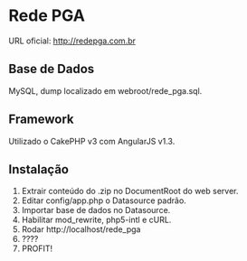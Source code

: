 # Rede PGA

URL oficial: http://redepga.com.br

## Base de Dados

MySQL, dump localizado em webroot/rede_pga.sql.

## Framework

Utilizado o CakePHP v3 com AngularJS v1.3.

## Instalação
1) Extrair conteúdo do .zip no DocumentRoot do web server.
2) Editar config/app.php o Datasource padrão.
3) Importar base de dados no Datasource.
4) Habilitar mod_rewrite, php5-intl e cURL.
5) Rodar http://localhost/rede_pga
6) ????
7) PROFIT!